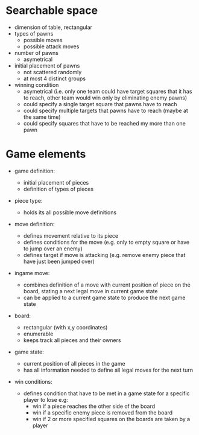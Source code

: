 # Searchable space
- dimension of table, rectangular
- types of pawns
  - possible moves
  - possible attack moves
- number of pawns
   - asymetrical
- initial placement of pawns
  - not scattered randomly
  - at most 4 distinct groups
- winning condition
  - asymetrical (i.e. only one team could have target squares that it has to reach, other team would win only by eliminating enemy pawns)
  - could specify a single target square that pawns have to reach
  - could specify multiple targets that pawns have to reach (maybe at the same time)
  - could specify squares that have to be reached my more than one pawn


# Game elements

- game definition:
  - initial placement of pieces
  - definition of types of pieces

- piece type:
  - holds its all possible move definitions

- move definition:
  - defines movement relative to its piece
  - defines conditions for the move (e.g. only to empty square or have to jump over an enemy)
  - defines target if move is attacking (e.g. remove enemy piece that have just been jumped over)

- ingame move:
  - combines definition of a move with current position of piece on the board, stating a next legal move in current game state
  - can be applied to a current game state to produce the next game state

- board:
  - rectangular (with x,y coordinates)
  - enumerable
  - keeps track all pieces and their owners

- game state:
  - current position of all pieces in the game
  - has all information needed to define all legal moves for the next turn

- win conditions:
  - defines condition that have to be met in a game state for a specific player to lose e.g:
    - win if a piece reaches the other side of the board
    - win if a specific enemy piece is removed from the board
    - win if 2 or more specified squares on the boards are taken by a player